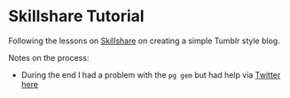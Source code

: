 # Skillshare Tutorial

Following the lessons on [Skillshare](http://skl.sh/1owmiDG) on creating a simple Tumblr style blog.



Notes on the process:

- During the end I had a problem with the `pg gem` but had help via [Twitter](http://twitter.com/sulcalibur) [here](https://twitter.com/Sulcalibur/status/594090534282665984)
